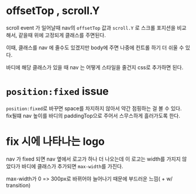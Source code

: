 # offsetTop , scroll.Y
scroll event 가 일어날때 nav의 `offsetTop` 값과 `scroll.Y` 로 스크롤 포지션을 비교해서, 같을때 위에 고정되게 클래스를 주면된다.

이때, 클래스를  nav 에 줄수도 있겠지만 body에 주면 나중에 컨트롤 하기 더 쉬울 수 있다.

바디에 해당 클래스가 있을 때 nav 는 어떻게 스타일을 줄건지 css로 추가하면 된다.

# `position:fixed` issue
`position:fixed`로 바꾸면 space를 차지하지 않아서 약간 점핑하는 걸 볼 수 있다.\
fix될떄 nav 높이를 바디의 paddingTop으로 주어서 스무스하게 흘러가도록 한다.

# fix 시에 나타나는 logo
nav 가 fixed 되면 nav 옆에서 로고가 하나 더 나오는데 이 로고는 width를 가지지 않았다가 바디에 클래스가 추가되면 `max-width`를 가진다.

max-width가 0 => 300px로 바뀌어야 늘어나기 때문에 부드러운 느낌( + w/ transition)

